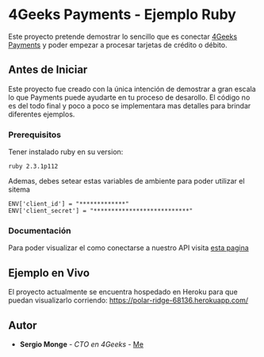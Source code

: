 # 4Geeks Payments - Ejemplo Ruby

Este proyecto pretende demostrar lo sencillo que es conectar [4Geeks Payments](4geeks.io/payments/) y poder empezar a procesar tarjetas de crédito o débito.

## Antes de Iniciar

Este proyecto fue creado con la única intención de demostrar a gran escala lo que Payments puede ayudarte en tu proceso de desarollo. El código no es del todo final y poco a poco se implementara mas detalles para brindar diferentes ejemplos.

### Prerequisitos

Tener instalado ruby en su version:

```
ruby 2.3.1p112
```

Ademas, debes setear estas variables de ambiente para poder utilizar el sitema

```
ENV['client_id'] = "*************"
ENV['client_secret'] = "***************************"
```


### Documentación

Para poder visualizar el como conectarse a nuestro API visita [esta pagina](http://docs.payments.4geeks.io/#testing-cards)


## Ejemplo en Vivo

El proyecto actualmente se encuentra hospedado en Heroku para que puedan visualizarlo corriendo: https://polar-ridge-68136.herokuapp.com/



## Autor

* **Sergio Monge** - *CTO en 4Geeks* - [Me](https://github.com/PurpleBooth)

